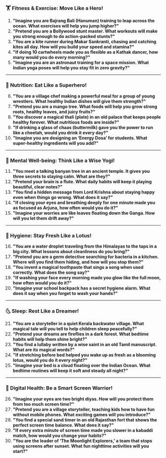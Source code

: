 ### **🏋️ Fitness & Exercise: Move Like a Hero!**  
1. **"Imagine you are Bajrang Bali (Hanuman) training to leap across the ocean. What exercises will help you jump higher?"**  
2. **"Pretend you are a Bollywood stunt master. What workouts will make you strong enough to do action-packed stunts?"**  
3. **"You are a kite runner during Makar Sankranti, chasing and catching kites all day. How will you build your speed and stamina?"**  
4. **"If doing 10 cartwheels made you as flexible as a Kathak dancer, how many would you do every morning?"**  
5. **"Imagine you are an astronaut training for a space mission. What Indian yoga poses will help you stay fit in zero gravity?"**  

---

### **🍛 Nutrition: Eat Like a Superhero!**  
6. **"You are a village chef making a powerful meal for a group of young wrestlers. What healthy Indian dishes will give them strength?"**  
7. **"Pretend you are a mango tree. What foods will help you grow strong roots, healthy leaves, and juicy fruits?"**  
8. **"You discover a magical thali (plate) in an old palace that keeps people healthy forever. What nutritious foods are inside?"**  
9. **"If drinking a glass of chaas (buttermilk) gave you the power to run like a cheetah, would you drink it every day?"**  
10. **"Imagine you are designing an ‘Energy Dosa’ for students. What super-healthy ingredients will you add?"**  

---

### **🧘 Mental Well-being: Think Like a Wise Yogi!**  
11. **"You meet a talking banyan tree in an ancient temple. It gives you three secrets to staying calm. What are they?"**  
12. **"Pretend your brain is a flute. What daily habits will keep it playing beautiful, clear notes?"**  
13. **"You find a hidden message from Lord Krishna about staying happy even when things go wrong. What does it say?"**  
14. **"If closing your eyes and breathing deeply for one minute made you as focused as Arjuna, how often would you do it?"**  
15. **"Imagine your worries are like leaves floating down the Ganga. How will you let them drift away?"**  

---

### **🛁 Hygiene: Stay Fresh Like a Lotus!**  
16. **"You are a water droplet traveling from the Himalayas to the taps in a big city. What lessons about cleanliness do you bring?"**  
17. **"Pretend you are a germ detective searching for bacteria in a kitchen. Where will you find them hiding, and how will you stop them?"**  
18. **"You invent a magical toothpaste that sings a song when used correctly. What does the song say?"**  
19. **"If washing your face every morning made you glow like the full moon, how often would you do it?"**  
20. **"Imagine your school backpack has a secret hygiene alarm. What does it say when you forget to wash your hands?"**  

---

### **🌜 Sleep: Rest Like a Dreamer!**  
21. **"You are a storyteller in a quiet Kerala backwater village. What magical tale will you tell to help children sleep peacefully?"**  
22. **"Pretend your dreams are fireflies in a dark forest. What bedtime habits will help them shine bright?"**  
23. **"You find a lullaby written by a wise saint in an old Tamil manuscript. What are its magical words?"**  
24. **"If stretching before bed helped you wake up as fresh as a blooming lotus, would you do it every night?"**  
25. **"Imagine your bed is a cloud floating over the Indian Ocean. What bedtime routines will keep it soft and steady all night?"**  

---

### **📱 Digital Health: Be a Smart Screen Warrior!**  
26. **"Imagine your eyes are two bright diyas. How will you protect them from too much screen time?"**  
27. **"Pretend you are a village storyteller, teaching kids how to have fun without mobile phones. What exciting games will you introduce?"**  
28. **"You find a special sand timer in an old Rajasthan fort that shows the perfect screen time balance. What does it say?"**  
29. **"If every extra minute of screen time made you slower in a kabaddi match, how would you change your habits?"**  
30. **"You are the leader of ‘The Moonlight Explorers,’ a team that stops using screens after sunset. What fun nighttime activities will you start?"**
